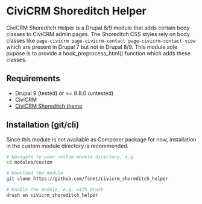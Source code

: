 # CiviCRM Shoreditch Helper

CiviCRM Shoreditch Helper is a Drupal 8/9 module that adds certain body classes to CiviCRM admin pages.
The Shoreditch CSS styles rely on body classes like `page-civicrm page-civicrm-contact page-civicrm-contact-view` which are present in Drupal 7 but not in Drupal 8/9.
This module sole pupose is to provide a hook_preprocess_html() function which adds these classes.

## Requirements

* Drupal 9 (tested) or >= 8.8.0 (untested)
* CiviCRM
* [CiviCRM Shoreditch theme](https://github.com/civicrm/org.civicrm.shoreditch)

## Installation (git/cli)

Since this module is not available as Composer package for now, installation in the custom module directory is recommended.

```bash
# Navigate to your custom module directory, e.g.
cd modules/custom

# Download the module
git clone https://github.com/fsnet/civicrm_shoreditch_helper

# Enable the module, e.g. with Drush
drush en civicrm_shoreditch_helper
```
